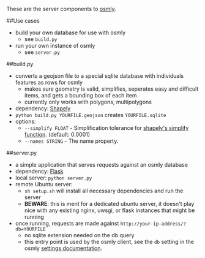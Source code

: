 These are the server components to [osmly](http://github.com/aaronlidman/osmly).

##Use cases
- build your own database for use with osmly
    - see `build.py`
- run your own instance of osmly
    - see `server.py`

##build.py
- converts a geojson file to a special sqlite database with individuals features as rows for osmly
    - makes sure geometry is valid, simplifies, seperates easy and difficult items, and gets a bounding box of each item
    - currently only works with polygons, multipolygons
- dependency: [Shapely](http://toblerity.org/shapely/)
- `python build.py YOURFILE.geojson` creates `YOURFILE.sqlite`
- options:
    - `--simplify FLOAT` - Simplification tolerance for [shapely's simplify function](http://toblerity.org/shapely/manual.html#object.simplify). (default: 0.0001)
    - `--names STRING` - The name property.

##server.py
- a simple application that serves requests against an osmly database
- dependency: [Flask](http://flask.pocoo.org/)
- local server: `python server.py`
- remote Ubuntu server:
    - `sh setup.sh` will install all necessary dependencies and run the server
    - __BEWARE__: this is ment for a dedicated ubuntu server, it doesn't play nice with any existing nginx, uwsgi, or flask instances that might be running
- once running, requests are made against `http://your-ip-address/?db=YOURFILE`
    - no sqlite extension needed on the db query
    - this entry point is used by the osmly client, see the `db` setting in the osmly [settings documentation](https://github.com/aaronlidman/osmly/blob/master/settings_documentation.md).

<!--
### Current flow
- WARNING: make sure everything is approved by the appropriate OSM authorities like the [imports mailing list](http://lists.openstreetmap.org/pipermail/imports/) before importing to the main OSM API, if you aren't sure, ask somebody
    - [further details on the OSM wiki](http://wiki.openstreetmap.org/wiki/Import)
- prep the source
    - remove conflicting duplicates
    - reproject to EPSG:4326 (WGS 84)
    - remove useless attributes (like official internal ids)
        - OSMLY can do this for you, see `usePropertyAsTag` setting in [settings_documentation.md](blob/master/settings_documentation.md) it takes a whitelist of properties you want to use, everything else is ignored
    - rename attributes to their osm equivalents
        - OSMLY can do this for you, see `renameProperty` setting in [settings_documentation.md](blob/master/settings_documentation.md)
    - add any needed common attribute like 'source=cityXYZ' or 'leisure=park'
        - OSMLY can also do this for you, see `appendTag` setting in [settings_documentation.md](blob/master/settings_documentation.md)
- convert your source to geojson
    - I suggest ogr2ogr or QGIS
        - [ogr2ogr geojson details](http://www.gdal.org/ogr/drv_geojson.html)
        - example ogr2ogr: `ogr2ogr -f "GeoJSON" -simplify 0.0001 -t_srs "EPSG:4326" -sql "SELECT NAME as name from parks" -progress parks.geojson parks.shp`
- run `python build.py YOURGEOJSON`
    - this makes sure geometry is valid, simplifies, seperates easy and difficult items, adds bounds, and converts everything to a sqlite database ready to be served up to the world
-->